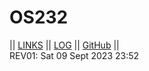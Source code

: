 # OS232
|| [LINKS](LINKS/) || [LOG](TXT/mylog.txt) || [GitHub](https://github.com/hilaldfzn/os232/) ||
<br/>
REV01: Sat 09 Sept 2023 23:52
